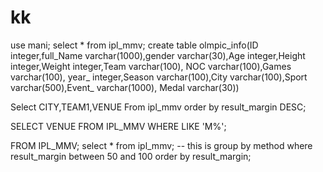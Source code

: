 # kk
use mani;
select *
from ipl_mmv;
create table olmpic_info(ID integer,full_Name varchar(1000),gender varchar(30),Age integer,Height integer,Weight integer,Team varchar(100), NOC varchar(100),Games varchar(100), year_ integer,Season varchar(100),City varchar(100),Sport varchar(500),Event_ varchar(1000), Medal varchar(30))
 
Select CITY,TEAM1,VENUE
From ipl_mmv
order by result_margin
DESC;

SELECT VENUE
FROM IPL_MMV
WHERE LIKE 'M%';


FROM IPL_MMV;
 select * from ipl_mmv;
-- this is group by method
where result_margin between 50 and 100
order by result_margin;

